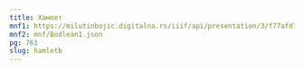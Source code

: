 ```yaml
---
title: Хамлет
mnf1: https://milutinbojic.digitalna.rs/iiif/api/presentation/3/f77afd7c-334c-4c96-b962-b58775ca5044%252F00000001%252Fvilijam1%252F00000004/manifest
mnf2: mnf/Bodlean1.json
pg: 761
slug: hamletb
---
```

